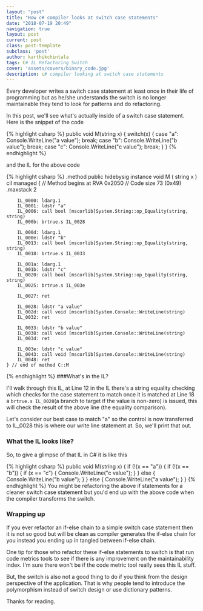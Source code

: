 ```yaml
---
layout: "post"
title: "How c# compiler looks at switch case statements"
date: "2018-07-19 20:49"
navigation: true
layout: post
current: post
class: post-template
subclass: 'post'
author: karthikchintala
tags: C# IL Refactoring Switch
cover: 'assets/covers/binary_code.jpg'
description: c# compiler looking at switch case statements
---
```


Every developer writes a switch case statement at least once in their life of programming but as he/she understands the switch is no longer maintainable they tend to look for patterns and do refactoring.

In this post, we'll see what's actually inside of a switch case statement.
Here is the snippet of the code

{% highlight csharp %}
public void M(string x) {
        switch(x)
        {
            case "a":
                Console.WriteLine("a value");
                break;
            case "b":
                Console.WriteLine("b value");
                break;
            case "c":
                Console.WriteLine("c value");
                break;
        }
    }
{% endhighlight %}

and the IL for the above code

{% highlight csharp %}
.method public hidebysig
        instance void M (
            string x
        ) cil managed
    {
        // Method begins at RVA 0x2050
        // Code size 73 (0x49)
        .maxstack 2

        IL_0000: ldarg.1
        IL_0001: ldstr "a"
        IL_0006: call bool [mscorlib]System.String::op_Equality(string, string)
        IL_000b: brtrue.s IL_0028

        IL_000d: ldarg.1
        IL_000e: ldstr "b"
        IL_0013: call bool [mscorlib]System.String::op_Equality(string, string)
        IL_0018: brtrue.s IL_0033

        IL_001a: ldarg.1
        IL_001b: ldstr "c"
        IL_0020: call bool [mscorlib]System.String::op_Equality(string, string)
        IL_0025: brtrue.s IL_003e

        IL_0027: ret

        IL_0028: ldstr "a value"
        IL_002d: call void [mscorlib]System.Console::WriteLine(string)
        IL_0032: ret

        IL_0033: ldstr "b value"
        IL_0038: call void [mscorlib]System.Console::WriteLine(string)
        IL_003d: ret

        IL_003e: ldstr "c value"
        IL_0043: call void [mscorlib]System.Console::WriteLine(string)
        IL_0048: ret
    } // end of method C::M
{% endhighlight %}
###What's in the IL?

I'll walk through this IL, at Line 12 in the IL there's a string equality checking which checks for the case statement to match once it is matched at Line 18 a `brtrue.s IL_0028`(a branch to target if the value is non-zero) is issued, this will check the result of the above line (the equality comparison).

Let's consider our best case to match "a" so the control is now transferred to IL_0028 this is where our write line statement at. So, we'll print that out.

### What the IL looks like?

So, to give a glimpse of that IL in C# it is like this

{% highlight csharp %}
public void M(string x)
{
    if (!(x == "a"))
    {
        if (!(x == "b"))
        {
            if (x == "c")
            {
                Console.WriteLine("c value");
            }
        }
        else
        {
            Console.WriteLine("b value");
        }
    }
    else
    {
        Console.WriteLine("a value");
    }
}
{% endhighlight %}
You might be refactoring the above if statements for a cleaner switch case statement but you'd end up with the above code when the compiler transforms the switch.

### Wrapping up
If you ever refactor an if-else chain to a simple switch case statement then it is not so good but will be clean as compiler generates the if-else chain for you instead you ending up in tangled between if-else chain.

One tip for those who refactor these if-else statements to switch is that run code metrics tools to see if there is any improvement on the maintainability index. I'm sure there won't be if the code metric tool really sees this IL stuff.

But, the switch is also not a good thing to do if you think from the design perspective of the application. That is why people tend to introduce the polymorphism instead of switch design or use dictionary patterns.

Thanks for reading.
